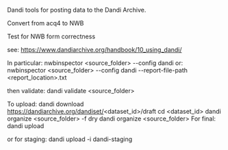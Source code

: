 Dandi tools for posting data to the Dandi Archive.

Convert from acq4 to NWB

Test for NWB form correctness

see: https://www.dandiarchive.org/handbook/10_using_dandi/

In particular:
nwbinspector <source_folder> --config dandi
or:
nwbinspector <source_folder> --config dandi --report-file-path <report_location>.txt

then validate:
dandi validate <source_folder>


To upload:
dandi download https://dandiarchive.org/dandiset/<dataset_id>/draft
cd <dataset_id>
dandi organize <source_folder> -f dry
dandi organize <source_folder>
For final:  dandi upload

or for staging:
dandi upload -i dandi-staging
